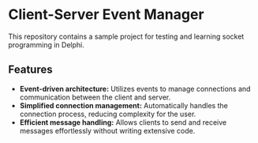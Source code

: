 # Client-Server Event Manager

This repository contains a sample project for testing and learning socket programming in Delphi.

## Features
- **Event-driven architecture:** Utilizes events to manage connections and communication between the client and server.
- **Simplified connection management:** Automatically handles the connection process, reducing complexity for the user.
- **Efficient message handling:** Allows clients to send and receive messages effortlessly without writing extensive code.
